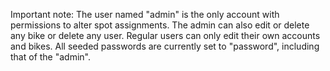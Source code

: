 Important note:
The user named "admin" is the only account with permissions to alter spot assignments. The admin can also edit or delete any bike or delete any user. Regular users can only edit their own accounts and bikes. All seeded passwords are currently set to "password", including that of the "admin".

